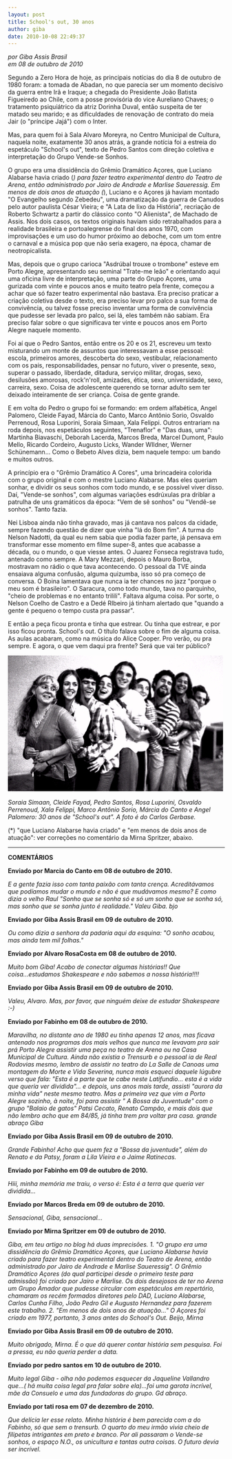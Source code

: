 ```yaml
---
layout: post
title: School's out, 30 anos
author: giba
date: 2010-10-08 22:49:37
---
```

*por Giba Assis Brasil*\
*em 08 de outubro de 2010*

Segundo a Zero Hora de hoje, as principais notícias do dia 8 de outubro de 1980 foram: a tomada de Abadan, no que parecia ser um momento decisivo da guerra entre Irã e Iraque; a chegada do Presidente João Batista Figueiredo ao Chile, com  a posse provisória do vice Aureliano Chaves; o tratamento psiquiátrico da atriz Dorinha Duval, então suspeita de ter matado seu marido; e as dificuldades de renovação de contrato do meia Jair (o "príncipe Jajá") com o Inter.

Mas, para quem foi à Sala Alvaro Moreyra, no Centro Municipal de Cultura, naquela noite, exatamente 30 anos atrás, a grande notícia foi a estreia do espetáculo "School's out", texto de Pedro Santos com direção coletiva e interpretação do Grupo Vende-se Sonhos.

O grupo era uma dissidência do Grêmio Dramático Açores, que Luciano Alabarse havia criado (*) para fazer teatro experimental dentro do Teatro de Arena, então administrado por Jairo de Andrade e Marlise Saueressig. Em menos de dois anos de atuação (*), Luciano e o Açores já haviam montado "O Evangelho segundo Zebedeu", uma dramatização da guerra de Canudos pelo autor paulista César Vieira; e "A Lata de lixo da História", recriação de Roberto Schwartz a partir do clássico conto "O Alienista", de Machado de Assis. Nos dois casos, os textos originais haviam sido retrabalhados para a realidade brasileira e portoalegrense do final dos anos 1970, com improvisações e um uso do humor próximo ao deboche, com um tom entre o carnaval e a música pop que não seria exagero, na época, chamar de neotropicalista.

Mas, depois que o grupo carioca "Asdrúbal trouxe o trombone" esteve em Porto Alegre, apresentando seu seminal "Trate-me leão" e orientando aqui uma oficina livre de interpretação, uma parte do Grupo Açores, uma gurizada com vinte e poucos anos e muito teatro pela frente, começou a achar que só fazer teatro experimental não bastava. Era preciso praticar a criação coletiva desde o texto, era preciso levar pro palco a sua forma de convivência, ou talvez fosse preciso inventar uma forma de convivência que pudesse ser levada pro palco, sei lá, eles também não sabiam. Era preciso falar sobre o que significava ter vinte e poucos anos em Porto Alegre naquele momento.

Foi aí que o Pedro Santos, então entre os 20 e os 21, escreveu um texto misturando um monte de assuntos que interessavam a esse pessoal: escola, primeiros amores,  descoberta do sexo, vestibular, relacionamento com os pais, responsabilidades, pensar no futuro, viver o presente, sexo, superar o passado, liberdade, ditadura, serviço militar, drogas, sexo, desilusões amorosas, rock'n'roll, amizades, ética, sexo, universidade, sexo, carreira, sexo. Coisa de adolescente querendo se tornar adulto sem ter deixado inteiramente de ser criança. Coisa de gente grande.

E em volta do Pedro o grupo foi se formando: em ordem alfabética, Angel Palomero, Cleide Fayad, Márcia do Canto, Marco Antônio Sorio, Osvaldo Perrenoud, Rosa Luporini, Soraia Simaan, Xala Felippi. Outros entrariam na roda depois, nos espetáculos seguintes, "Trenaflor" e "Das duas, uma": Martinha Biavaschi, Deborah Lacerda, Marcos Breda, Marcel Dumont, Paulo Mello, Ricardo Cordeiro, Augusto Licks, Wander WIldner, Werner Schünemann... Como o Bebeto Alves dizia, bem naquele tempo: um bando e muitos outros.

A princípio era o "Grêmio Dramático A Cores", uma brincadeira colorida com o grupo original e com o mestre Luciano Alabarse. Mas eles queriam sonhar, e dividir os seus sonhos com todo mundo, e se possível viver disso. Daí, "Vende-se sonhos", com algumas variações esdrúxulas pra driblar a patrulha de uns gramáticos da época: "Vem de sê sonhos" ou "Vendê-se sonhos". Tanto fazia.

Nei Lisboa ainda não tinha gravado, mas já cantava nos palcos da cidade, sempre fazendo questão de dizer que vinha "lá do Bom fim". A turma do Nelson Nadotti, da qual eu nem sabia que podia fazer parte, já pensava em transformar esse momento em filme super-8, antes que acabasse a década, ou o mundo, o que viesse antes. O Juarez Fonseca registrava tudo, antenado como sempre. A Mary Mezzari, depois o Mauro Borba, mostravam no rádio o que tava acontecendo. O pessoal da TVE ainda ensaiava alguma confusão, alguma quizumba, isso só pra começo de conversa. O Boina lamentava que nunca ia ter chances no jazz "porque o meu som é brasileiro". O Saracura, como todo mundo, tava no parquinho, "cheio de problemas e no entanto trilili". Faltava alguma coisa. Por sorte, o Nelson Coelho de Castro e a Dedé RIbeiro já tinham alertado que "quando a gente é pequeno o tempo custa pra passar".

E então a peça ficou pronta e tinha que estrear. Ou tinha que estrear, e por isso ficou pronta. School's out. O título falava sobre o fim de alguma coisa. As aulas acabaram, como na música do Alice Cooper. Pro verão, ou pra sempre. E agora, o que vem daqui pra frente? Será que vai ter público?

![](/uploads/vende-se.jpg)

*Soraia Simaan, Cleide Fayad, Pedro Santos, Rosa Luporini, Osvaldo Perrenoud, Xala Felippi, Marco Antônio Sorio, Márcia do Canto e Angel Palomero: 30 anos de "School's out". A foto é do Carlos Gerbase.*

(*) "que Luciano Alabarse havia criado" e "em menos de dois anos de atuação": ver correções no comentário da Mirna Spritzer, abaixo.

- - -

**COMENTÁRIOS**

**Enviado por Marcia do Canto em 08 de outubro de 2010.**

*E a gente fazia isso com tanta paixão com tanta crença. Acreditávamos que podíamos mudar o mundo e não é que mudávamos mesmo? E como dizia o velho Raul "Sonho que se sonha só e só um sonho que se sonha só, mas sonho que se sonha junto é realidade." Valeu Giba. bjo*

**Enviado por Giba Assis Brasil em 09 de outubro de 2010.**

*Ou como dizia a senhora da padaria aqui da esquina: "O sonho acabou, mas ainda tem mil folhas."*

**Enviado por Alvaro RosaCosta em 08 de outubro de 2010.**

*Muito bom Giba! Acabo de conectar algumas histórias!! Que coisa...estudamos Shakespeare e não sabemos a nossa história!!!!*

**Enviado por Giba Assis Brasil em 09 de outubro de 2010.**

*Valeu, Alvaro. Mas, por favor, que ninguém deixe de estudar Shakespeare :-)*

**Enviado por Fabinho em 08 de outubro de 2010.**

*Maravilha, no distante ano de 1980 eu tinha apenas 12 anos, mas ficava antenado nos programas dos mais velhos que nunca me levavam pra sair prá Porto Alegre assistir uma peça no teatro de Arena ou na Casa Municipal de Cultura. Ainda não existia o Trensurb e o pessoal ia de Real Rodovias mesmo, lembro de assistir no teatro do La Salle de Canoas uma montagem do Morte e Vida Severina, nunca mais esqueci daquele lúgubre verso que fala: "Esta é a parte que te cabe neste Latifundio... esta é a vida que queria ver dividida"... e depois, uns anos mais tarde, assisti "aurora da minha vida" neste mesmo teatro. Mas a primeira vez que vim a Porto Alegre sozinho, à noite, foi para assistir " A Bossa da Juventude" com o grupo "Balaio de gatos" Patsi Cecato, Renato Campão, e mais dois que não lembro acho que em 84/85, já tinha trem pra voltar pra casa. grande abraço Giba*

**Enviado por Giba Assis Brasil em 09 de outubro de 2010.**

*Grande Fabinho! Acho que quem fez a "Bossa da juventude", além do Renato e da Patsy, foram a Lila Vieira e o Jaime Ratinecas.*

**Enviado por Fabinho em 09 de outubro de 2010.**

*Hiii, minha memória me traiu, o verso é: Esta é a terra que queria ver dividida...*

**Enviado por Marcos Breda em 09 de outubro de 2010.**

*Sensacional, Giba, sensacional...*

**Enviado por Mirna Spritzer em 09 de outubro de 2010.**

*Giba, em teu artigo no blog há duas imprecisões. 1. "O grupo era uma dissidência do Grêmio Dramático Açores, que Luciano Alabarse havia criado para fazer teatro experimental dentro do Teatro de Arena, então administrado por Jairo de Andrade e Marlise Saueressig". O Grêmio Dramático Açores (do qual participei desde o primeiro teste para admissão) foi criado por Jairo e Marlise. Os dois desejosos de ter no Arena um Grupo Amador que pudesse circular com espetáculos em repertório, chamaram os recém formados diretores pelo DAD, Luciano Alabarse, Carlos Cunha Filho, João Pedro Gil e Augusto Hernandez para fazerem este trabalho. 2. "Em menos de dois anos de atuação..." O Açores foi criado em 1977, portanto, 3 anos antes do School's Out. Beijo, Mirna*

**Enviado por Giba Assis Brasil em 09 de outubro de 2010.**

*Muito obrigado, Mirna. É o que dá querer contar história sem pesquisa. Foi a pressa, eu não queria perder a data.*

**Enviado por pedro santos em 10 de outubro de 2010.**

*Muito legal Giba - olha não podemos esquecer da Jaqueline Vallandro que...( há muita coisa legal pra falar sobre ela)...foi uma garota incrível, mãe da Consuelo e uma das fundadoras do grupo. Gd abraço.*

**Enviado por tati rosa em 07 de dezembro de 2010.**

*Que delícia ler esse relato. Minha história é bem parecida com a do Fabinho, só que sem o trensurb. O quarto do meu irmão vivia cheio de filipetas intrigantes em preto e branco. Por ali passaram o Vende-se sonhos, o espaço N.O., os unicultura e tantas outra coisas. O futuro devia ser incrível.*